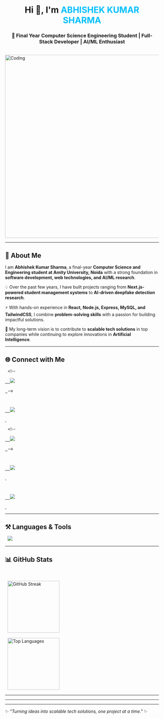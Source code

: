 <!-- Profile Header -->

<h1 align="center">Hi 👋, I'm <span style="color:#00BFFF;">ABHISHEK KUMAR SHARMA</span></h1>

<h3 align="center">🚀 Final Year Computer Science Engineering Student | Full-Stack Developer | AI/ML Enthusiast</h3>



<p align="center">

  <img src="https://media.giphy.com/media/qgQUggAC3Pfv687qPC/giphy.gif" alt="Coding" width="600"/>

</p>



---



## 🌟 About Me  

I am **Abhishek Kumar Sharma**, a final-year **Computer Science and Engineering student at Amity University, Noida** with a strong foundation in **software development, web technologies, and AI/ML research**.  



💡 Over the past few years, I have built projects ranging from **Next.js-powered student management systems** to **AI-driven deepfake detection research**.  

⚡ With hands-on experience in **React, Node.js, Express, MySQL, and TailwindCSS**, I combine **problem-solving skills** with a passion for building impactful solutions.  

🎯 My long-term vision is to contribute to **scalable tech solutions** in top companies while continuing to explore innovations in **Artificial Intelligence**.  



---



## 🌐 Connect with Me  

<p align="center">

  <!-- <a href="https://instagram.com/abhi.shek.sharma" target="blank">

    <img src="https://img.shields.io/badge/Instagram-%23E4405F.svg?&style=for-the-badge&logo=instagram&logoColor=white" />

  </a> -->

  <a href="https://leetcode.com/u/Abhishekrksharma/" target="blank">

    <img src="https://img.shields.io/badge/LeetCode-%23FFA116.svg?&style=for-the-badge&logo=leetcode&logoColor=black" />

  </a>

  <!-- <a href="https://www.hackerearth.com/abhishek kumar sharma" target="blank">

    <img src="https://img.shields.io/badge/HackerEarth-%232C3454.svg?&style=for-the-badge&logo=hackerearth&logoColor=blue" />

  </a> -->

  <a href="mailto:sharmaabhisehk62026@gmail.com" target="blank">

    <img src="https://img.shields.io/badge/Email-%23EA4335.svg?&style=for-the-badge&logo=gmail&logoColor=white" />

  </a>

  <a href="https://www.linkedin.com/feed/" target="blank">

    <img src="https://img.shields.io/badge/LinkedIn-%230077B5.svg?&style=for-the-badge&logo=linkedin&logoColor=white" />

  </a>

</p>



---



## ⚒️ Languages & Tools  

<p align="center">

  <img src="https://skillicons.dev/icons?i=java,javascript,html,css,tailwind,react,nodejs,express" />

</p>







---



## 📊 GitHub Stats  



<p align="center">

  <!-- <img src="https://github-readme-stats.vercel.app/api?username=abhishekkrsharma07&show_icons=true&theme=tokyonight&hide_border=true&count_private=true&include_all_commits=true" height="170" alt="GitHub Stats"/> -->

  <img src="https://github-readme-streak-stats.herokuapp.com/?user=abhishekkrsharma07&theme=tokyonight&hide_border=true" height="170" alt="GitHub Streak"/>

</p>



<p align="center">

  <img src="https://github-readme-stats.vercel.app/api/top-langs/?username=abhishekkrsharma07&layout=compact&langs_count=8&theme=tokyonight&hide_border=true&hide=cpp,python&langs=java,javascript,html,css" height="170" alt="Top Languages"/>

</p>



<!-- <p align="center">

  <img src="https://github-profile-trophy.vercel.app/?username=abhishekkrsharma07&theme=tokyonight&no-frame=true&margin-w=10" alt="GitHub Trophies"/>

</p> -->





---



<!-- ## 🚀 Featured Projects  



### 🔗 Pinned Repositories  

<!-- <p align="center">

  <a href="https://github.com/Abhishekkrsharma07/E-Commerce-Clone">

    <img src="https://github-readme-stats.vercel.app/api/pin/?username=Abhishekkrsharma07&repo=E-Commerce-Clone&theme=radical" />

  </a>

  <a href="https://github.com/Abhishekkrsharma07/Weather-App">

    <img src="https://github-readme-stats.vercel.app/api/pin/?username=Abhishekkrsharma07&repo=Weather-App&theme=radical" />

  </a>

</p>



<p align="center">

  <a href="https://github.com/Abhishekkrsharma07/Student-Event-Management">

    <img src="https://github-readme-stats.vercel.app/api/pin/?username=Abhishekkrsharma07&repo=Student-Event-Management&theme=radical" />

  </a>

  <a href="https://github.com/Abhishekkrsharma07/AI-Deepfake-Detection">

    <img src="https://github-readme-stats.vercel.app/api/pin/?username=Abhishekkrsharma07&repo=AI-Deepfake-Detection&theme=radical" />

  </a>

</p> -->



---



<!-- <p align="center"> 

  <img src=" https://abhishekkrsharma07.github.io/CRUD-APPLICATION/" alt="CRUD APPLICATION"/>

</p> ---->

---



✨ _"Turning ideas into scalable tech solutions, one project at a time."_ ✨ 
